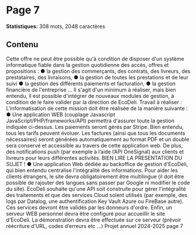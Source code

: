 # Page 7

**Statistiques:** 308 mots, 2048 caractères

## Contenu

Cette offre ne peut être possible qu'à condition de disposer d'un système informatique fiable dans la gestion quotidienne des accès, offres et propositions : ● la gestion des commerçants, des contrats, des livreurs, des prestataires, des livraisons, ● la gestion de toutes les prestations et de leur suivi ● la gestion des différents paiements et facturation, ● la gestion financière de l'entreprise ... Il s'agit d'un minimum à réaliser, mais bien entendu, il est possible d'intégrer de nouveaux modules de gestion, à condition de le faire valider par la direction de EcoDeli. Travail à réaliser : L'informatisation de cette mission doit être réalisée de la manière suivante : ● Une application WEB (couplage Javascript JavaScript/PHP/frameworks/API) permettra d'assurer toute la gestion indiquée ci-dessus. Les paiements seront gérés par Stripe. Bien entendu, tous les tarifs peuvent évoluer. Les factures (ainsi que tous les documents nécessaires) seront générées automatiquement au format PDF et un double sera conservé et accessible au travers de cette application web. De plus, des notifications push (par exemple à l’aide l’API OneSignal) aux clients et livreurs pour leurs différentes activités. BIEN LIRE LA PRESENTATION DU SUJET ! ● Une application Web dédiée au backoffice de gestion d'EcoDeli, qui bien entendu centralise l'intégralité des informations. Pour aider les clients étrangers, le site devra obligatoirement être multilingue (il doit être possible de rajouter des langues sans passer par Google ni modifier le code du site). EcoDeli souhaite qu'une API soit construite pour gérer l'intégralité des traitements et que des services Cloud soient utilisés (par exemple, des logs par Datalog, une authentification Key Vault Azure ou FireBase autre). Ces services devront être validés par les donneurs d'ordre. Enfin, un serveur WEB personnel devra être configuré pour accueillir le site d'EcoDeli. La démonstration devra être effectuée sur ce serveur (prévoir réécriture d’URL, codes d’erreurs etc …) Projet annuel 2024-2025 page 7